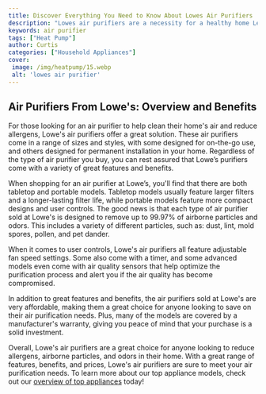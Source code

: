 ```yaml
---
title: Discover Everything You Need to Know About Lowes Air Purifiers
description: "Lowes air purifiers are a necessity for a healthy home Learn about all the features and options available to ensure your home is safe and comfortable as well as tips on choosing the right air purifier for your needs"
keywords: air purifier
tags: ["Heat Pump"]
author: Curtis
categories: ["Household Appliances"]
cover: 
 image: /img/heatpump/15.webp
 alt: 'lowes air purifier'
---
```

## Air Purifiers From Lowe's: Overview and Benefits 
For those looking for an air purifier to help clean their home's air and reduce allergens, Lowe's air purifiers offer a great solution. These air purifiers come in a range of sizes and styles, with some designed for on-the-go use, and others designed for permanent installation in your home. Regardless of the type of air purifier you buy, you can rest assured that Lowe’s purifiers come with a variety of great features and benefits. 

When shopping for an air purifier at Lowe’s, you'll find that there are both tabletop and portable models. Tabletop models usually feature larger filters and a longer-lasting filter life, while portable models feature more compact designs and user controls. The good news is that each type of air purifier sold at Lowe's is designed to remove up to 99.97% of airborne particles and odors. This includes a variety of different particles, such as: dust, lint, mold spores, pollen, and pet dander. 

When it comes to user controls, Lowe's air purifiers all feature adjustable fan speed settings. Some also come with a timer, and some advanced models even come with air quality sensors that help optimize the purification process and alert you if the air quality has become compromised. 

In addition to great features and benefits, the air purifiers sold at Lowe's are very affordable, making them a great choice for anyone looking to save on their air purification needs. Plus, many of the models are covered by a manufacturer's warranty, giving you peace of mind that your purchase is a solid investment. 

Overall, Lowe's air purifiers are a great choice for anyone looking to reduce allergens, airborne particles, and odors in their home. With a great range of features, benefits, and prices, Lowe's air purifiers are sure to meet your air purification needs. To learn more about our top appliance models, check out our [overview of top appliances](./pages/appliance-overview) today!
